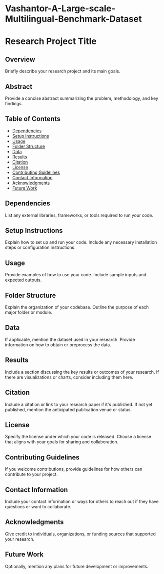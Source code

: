 # Vashantor-A-Large-scale-Multilingual-Benchmark-Dataset
# Research Project Title

## Overview
Briefly describe your research project and its main goals.

## Abstract
Provide a concise abstract summarizing the problem, methodology, and key findings.

## Table of Contents
- [Dependencies](#dependencies)
- [Setup Instructions](#setup-instructions)
- [Usage](#usage)
- [Folder Structure](#folder-structure)
- [Data](#data)
- [Results](#results)
- [Citation](#citation)
- [License](#license)
- [Contributing Guidelines](#contributing-guidelines)
- [Contact Information](#contact-information)
- [Acknowledgments](#acknowledgments)
- [Future Work](#future-work)

## Dependencies
List any external libraries, frameworks, or tools required to run your code.

## Setup Instructions
Explain how to set up and run your code. Include any necessary installation steps or configuration instructions.

## Usage
Provide examples of how to use your code. Include sample inputs and expected outputs.

## Folder Structure
Explain the organization of your codebase. Outline the purpose of each major folder or module.

## Data
If applicable, mention the dataset used in your research. Provide information on how to obtain or preprocess the data.

## Results
Include a section discussing the key results or outcomes of your research. If there are visualizations or charts, consider including them here.

## Citation
Include a citation or link to your research paper if it's published. If not yet published, mention the anticipated publication venue or status.

## License
Specify the license under which your code is released. Choose a license that aligns with your goals for sharing and collaboration.

## Contributing Guidelines
If you welcome contributions, provide guidelines for how others can contribute to your project.

## Contact Information
Include your contact information or ways for others to reach out if they have questions or want to collaborate.

## Acknowledgments
Give credit to individuals, organizations, or funding sources that supported your research.

## Future Work
Optionally, mention any plans for future development or improvements.
